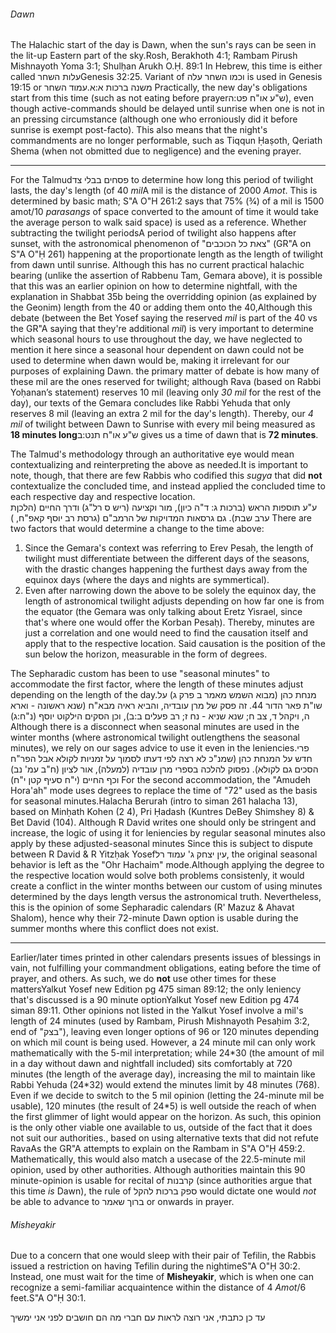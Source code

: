 ###### Dawn

The Halachic start of the day is Dawn, when the sun's rays can be seen in the lit-up Eastern part of the sky.<span class="footnote">Rosh, Berakhoth 4:1; Rambam Pirush Mishnayoth Yoma 3:1; Shulḥan Arukh O.Ḥ. 89:1</span> In Hebrew, this time is either called <span style="unicode-bidi: isolate;">עלות השחר</span><span class="footnote">Genesis 32:25. Variant of וכמו השחר עלה is used in Genesis 19:15</span> or <span style="unicode-bidi: isolate;">עמוד השחר</span>.<span class="footnote">משנה ברכות א:א</span> Practically, the new day's obligations start from this time (such as not eating before prayer<span class="footnote">ש"ע או"ח פט:ה</span>), even though active-commands should be delayed until sunrise when one is not in an pressing circumstance (although one who erroniously did it before sunrise is exempt post-facto). This also means that the night's commandments are no longer performable, such as Tiqqun Ḥaṣoth, Qeriath Shema (when not obmitted due to negligence) and the evening prayer.

---

For the Talmud<span class="footnote">פסחים בבלי צד</span> to determine how long this period of twilight lasts, the day's length (of 40 _mil_<span class="footnote">A mil is the distance of 2000 *Amot*. This is determined by basic math; S"A O"H 261:2 says that 75% (3&frasl;4) of a mil is 1500 amot</span>/10 *parasangs* of space converted to the amount of time it would take the average person to walk said space) is used as a reference. Whether subtracting the twilight periods<span class="footnote">A period of twilight also happens after sunset, with the astronomical phenomenon of "צאת כל הכוכבים" (GR"A on S"A O"Ḥ 261) happening at the proportionate length as the length of twilight from dawn until sunrise. Although this has no current practical halachic bearing (unlike the assertion of Rabbenu Tam, Gemara above), it is possible that this was an earlier opinion on how to determine nightfall, with the explanation in Shabbat 35b being the overridding opinion (as explained by the Geonim)</span> length from the 40 or adding them onto the 40,<span class="footnote">Although this debate (between the Bet Yosef saying the reserved <i>mil</i> is part of the 40 vs the GR"A saying that they're additional <i>mil</i>) is very important to determine which seasonal hours to use throughout the day, we have neglected to mention it here since a seasonal hour dependent on dawn could not be used to determine when dawn would be, making it irrelevant for our purposes of explaining Dawn.</span> the primary matter of debate is how many of these mil are the ones reserved for twilight; although Rava (based on Rabbi Yoḥanan’s statement) reserves 10 mil (leaving only _30 mil_ for the rest of the day), our texts of the Gemara concludes like Rabbi Yehuda that only reserves 8 mil (leaving an extra 2 mil for the day's length). Thereby, our _4 mil_ of twilight between Dawn to Sunrise with every mil being measured as **18 minutes long**<span class="footnote">ש"ע או"ח תנט:ב</span> gives us a time of dawn that is **72 minutes**.

The Talmud's methodology through an authoritative eye would mean contextualizing and reinterpreting the above as needed.<span class="footnote">It is important to note, though, that there are few Rabbis who codified this <i>sugya</i> that did <b>not</b> contextualize the concluded time, and instead applied the concluded time to each respective day and respective location.<br>ע"ע תוספות הראש (ברכות ג: ד"ה כיון), מור וקציעה (ריש ס רל"ג) ודרך החיים (הלכןת ערב שבת). גם גרסאות המדויקות של הרמב"ם (גרסת רב יוסף קאפ"ח, )</span> There are two factors that would determine a change to the time above:

1. Since the Gemara's context was referring to Erev Pesaḥ, the length of twilight must differentiate between the different days of the seasons, with the drastic changes happening the furthest days away from the equinox days (where the days and nights are symmertical).
2. Even after narrowing down the above to be solely the equinox day, the length of astronomical twilight adjusts depending on how far one is from the equator (the Gemara was only talking about Eretz Yisrael, since that's where one would offer the Korban Pesaḥ). Thereby, minutes are just a correlation and one would need to find the causation itself and apply that to the respective location. Said causation is the position of the sun below the horizon, measurable in the form of degrees.

The Sepharadic custom has been to use "seasonal minutes" to accommodate the first factor, where the length of these minutes adjust depending on the length of the day.<span class="footnote">מנחת כהן (מבוא השמש מאמר ב פרק ג) על שו"ת פאר הדור 44. זה פסק של מרן עובדיה, והביא ראיה מבא"ח (שנא ראשונה - וארא ה, ויקהל ד, צב ח; שנא שניא - נח ז; רב פעלים ב:ב), וכן הסקים הילקוט יוסף (נ"ח:ג)</span> Although there is a disconnect when seasonal minutes are used in the winter months (where astronomical twilight outlengthens the seasonal minutes), we rely on our sages advice to use it even in the leniencies.<span class="footnote">פרי חדש על המנחת כהן (שמנ"כ לא רצה לפי דעתו לסמוך על זמניות לקולא אבל הפר"ח הסכים גם לקולא). נפסוק להלכה בספרי מרן עובדיה (למעלה), אור לציון (ח"ב עמ' נב) וכף החיים (י"ח סעיף קטן י"ח)</span> For the second accommodation, the "Amudeh Hora'ah" mode uses degrees to replace the time of "72" used as the basis for seasonal minutes.<span class="footnote">Halacha Berurah (intro to siman 261 halacha 13), based on Minḥath Kohen (2 4), Pri Ḥadash (Kuntres DeBey Shimshey 8) & Bet David (104). Although R David writes one should only be stringent and increase, the logic of using it for leniencies by regular seasonal minutes also apply by these adjusted-seasonal minutes</span> Since this is subject to dispute between R David & R Yitzḥak Yosef<span class="footnote">עין יצחק ג' עמוד רל</span>, the original seasonal behavior is left as the "Ohr Hachaim" mode.<span class="footnote">Although applying the degree to the respective location would solve both problems consistenly, it would create a conflict in the winter months between our custom of using minutes determined by the days length versus the astronomical truth. Nevertheless, this is the opinion of some Sepharadic calendars (R' Mazuz & Ahavat Shalom), hence why their 72-minute Dawn option is usable during the summer months where this conflict does not exist.</span>

---

Earlier/later times printed in other calendars presents issues of blessings in vain, not fulfilling your commandment obligations, eating before the time of prayer, and others. As such, we do **not** use other times for these matters<span class="footnote">Yalkut Yosef new Edition pg 475 siman 89:12</span>; the only leniency that's discussed is a 90 minute option<span class="footnote">Yalkut Yosef new Edition pg 474 siman 89:11. Other opinions not listed in the Yalkut Yosef involve a mil's length of 24 minutes (used by Rambam, Pirush Mishnayoth Pesaḥim 3:2, end of "בצק"), leaving even longer options of 96 or 120 minutes depending on which mil count is being used. However, a 24 minute mil can only work mathematically with the 5-mil interpretation; while 24\*30 (the amount of mil in a day without dawn and nightfall included) sits comfortably at 720 minutes (the length of the average day), increasing the mil to maintain like Rabbi Yehuda (24\*32) would extend the minutes limit by 48 minutes (768). Even if we decide to switch to the 5 mil opinion (letting the 24-minute mil be usable), 120 minutes (the result of 24\*5) is well outside the reach of when the first glimmer of light would appear on the horizon. As such, this opinion is the only other viable one available to us, outside of the fact that it does not suit our authorities.</span>, based on using alternative texts that did not refute Rava<span class="footnote">As the GR"A attempts to explain on the Rambam in S"A O"Ḥ 459:2</span>. Mathematically, this would also match a usecase of the 22.5-minute mil opinion, used by other authorities. Although authorities maintain this 90 minute-opinion is usable for recital of קרבנות (since authorities argue that this time *is* Dawn), the rule of ספק ברכות להקל would dictate one would *not* be able to advance to ברוך שאמר or onwards in prayer.

###### Misheyakir

Due to a concern that one would sleep with their pair of Tefilin, the Rabbis issued a restriction on having Tefilin during the nightime<span class="footnote">S"A O"Ḥ 30:2</span>. Instead, one must wait for the time of **Misheyakir**, which is when one can recognize a semi-familiar acquaintence within the distance of 4 *Amot*/6 feet.<span class="footnote">S"A O"Ḥ 30:1</span>.

עד כן כתבתי, אני רוצה לראות עם חברי מה הם חושבים לפני אני ימשיך
<!-- A codified measurement for this time is subject to a wide spectrum of ranges. However, the o -->
